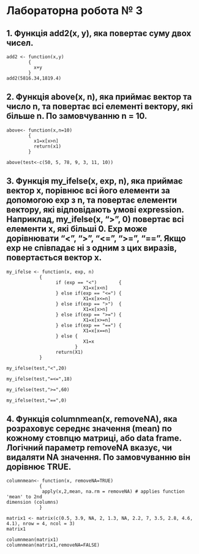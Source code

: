 # Лабораторна робота № 3

## 1. Функція add2(x, y), яка повертає суму двох чисел.

```{R}
add2 <- function(x,y) 
        {
          x+y
        }
add2(5816.34,1819.4)

```

## 2. Функція above(x, n), яка приймає вектор та число n, та повертає всі елементі вектору, які більше n. По замовчуванню n = 10.

```{R}
above<- function(x,n=10) 
        {
          x1=x[x>n]
          return(x1)
        }

above(test<-c(50, 5, 78, 9, 3, 11, 10))

```

## 3. Функція my_ifelse(x, exp, n), яка приймає вектор x, порівнює всі його елементи за допомогою exp з n, та повертає елементи вектору, які відповідають умові expression. Наприклад, my_ifelse(x, “>”, 0) повертає всі елементи x, які більші 0. Exp може дорівнювати “<”, “>”, “<=”, “>=”, “==”. Якщо exp не співпадає ні з одним з цих виразів, повертається вектор x.

```{R}
my_ifelse <- function(x, exp, n) 
            { 
                  if (exp == "<")        {
                            X1=x[x<n] 
                  } else if(exp == "<=") {
                            X1=x[x<=n]
                  } else if(exp == ">")  {
                            X1=x[x>n]
                  } else if(exp == ">=") {
                            X1=x[x>=n]
                  } else if(exp == "==") {
                            X1=x[x==n]
                  } else { 
                            X1=x
                         }
                  return(X1)
            }
                  
my_ifelse(test,"<",20) 

my_ifelse(test,"=<=",18) 

my_ifelse(test,">=",60) 

my_ifelse(test,"==",0) 

```

## 4. Функція columnmean(x, removeNA), яка розраховує середнє значення (mean) по кожному стовпцю матриці, або data frame. Логічний параметр removeNA вказує, чи видаляти NA значення. По замовчуванню він дорівнює TRUE.

```{R}
columnmean<- function(x, removeNA=TRUE) 
            {
             apply(x,2,mean, na.rm = removeNA) # applies function 'mean' to 2nd                                                 dimension (columns)
            }
             
matrix1 <- matrix(c(0.5, 3.9, NA, 2, 1.3, NA, 2.2, 7, 3.5, 2.8, 4.6, 4.1), nrow = 4, ncol = 3)
matrix1

columnmean(matrix1)
columnmean(matrix1,removeNA=FALSE)

```

